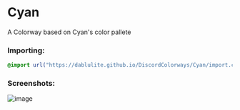 # Cyan
A Colorway based on Cyan's color pallete

### Importing:
```css
@import url("https://dablulite.github.io/DiscordColorways/Cyan/import.css");
```

### Screenshots:
![image](https://github.com/DaBluLite/DiscordColorways/assets/73998678/61b54164-2061-4c64-9688-ff036daee69c)
